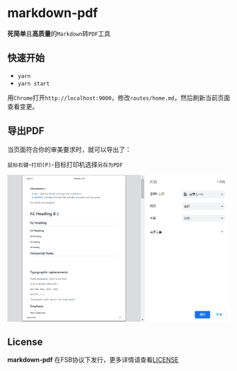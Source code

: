 # markdown-pdf

**死简单**且**高质量**的`Markdown`转`PDF`工具

## 快速开始

- `yarn`
- `yarn start`

用`Chrome`打开`http://localhost:9000`，修改`routes/home.md`，然后刷新当前页面查看变更。

## 导出PDF

当页面符合你的审美要求时，就可以导出了：

`鼠标右键`-`打印(P)`-目标打印机选择`另存为PDF`

![打印](public/print.png)

## License

**markdown-pdf** 在FSB协议下发行，更多详情请查看[LICENSE](./LICENSE)

